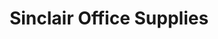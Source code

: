 ---
title: "Sinclair Office Supplies"
url: /kirkwall-orkney/sinclair-office-supplies/
shop: shop
---